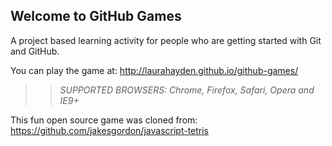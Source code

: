 ## Welcome to GitHub Games

A project based learning activity for people who are getting started with Git and GitHub.

You can play the game at: http://laurahayden.github.io/github-games/

>> _*SUPPORTED BROWSERS*: Chrome, Firefox, Safari, Opera and IE9+_

This fun open source game was cloned from: https://github.com/jakesgordon/javascript-tetris
